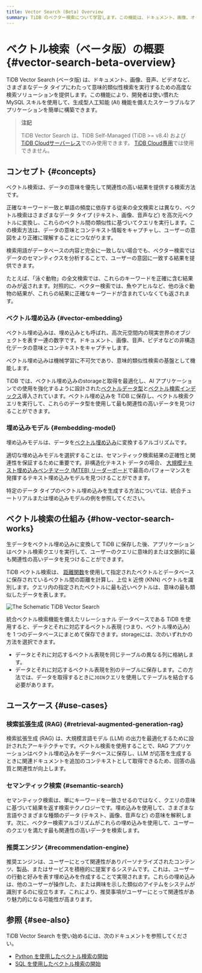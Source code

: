 ```yaml
---
title: Vector Search (Beta) Overview
summary: TiDB のベクター検索について学習します。この機能は、ドキュメント、画像、オーディオ、ビデオなど、さまざまなデータ タイプにわたってセマンティック類似性検索を実行するための高度な検索ソリューションを提供します。
---
```


# ベクトル検索（ベータ版）の概要 {#vector-search-beta-overview}

TiDB Vector Search (ベータ版) は、ドキュメント、画像、音声、ビデオなど、さまざまなデータ タイプにわたって意味的類似性検索を実行するための高度な検索ソリューションを提供します。この機能により、開発者は使い慣れた MySQL スキルを使用して、生成型人工知能 (AI) 機能を備えたスケーラブルなアプリケーションを簡単に構築できます。

> **注記**
>
> TiDB Vector Search は、TiDB Self-Managed (TiDB &gt;= v8.4) および[TiDB Cloudサーバーレス](/tidb-cloud/select-cluster-tier.md#tidb-cloud-serverless)でのみ使用できます。 [TiDB Cloud専用](/tidb-cloud/select-cluster-tier.md#tidb-cloud-dedicated)では使用できません。

## コンセプト {#concepts}

ベクトル検索は、データの意味を優先して関連性の高い結果を提供する検索方法です。

正確なキーワード一致と単語の頻度に依存する従来の全文検索とは異なり、ベクトル検索はさまざまなデータ タイプ (テキスト、画像、音声など) を高次元ベクトルに変換し、これらのベクトル間の類似性に基づいてクエリを実行します。この検索方法は、データの意味とコンテキスト情報をキャプチャし、ユーザーの意図をより正確に理解することにつながります。

検索用語がデータベースの内容と完全に一致しない場合でも、ベクター検索ではデータのセマンティクスを分析することで、ユーザーの意図に一致する結果を提供できます。

たとえば、「泳ぐ動物」の全文検索では、これらのキーワードを正確に含む結果のみが返されます。対照的に、ベクター検索では、魚やアヒルなど、他の泳ぐ動物の結果が、これらの結果に正確なキーワードが含まれていなくても返されます。

### ベクトル埋め込み {#vector-embedding}

ベクトル埋め込みは、埋め込みとも呼ばれ、高次元空間内の現実世界のオブジェクトを表す一連の数字です。ドキュメント、画像、音声、ビデオなどの非構造化データの意味とコンテキストをキャプチャします。

ベクトル埋め込みは機械学習に不可欠であり、意味的類似性検索の基盤として機能します。

TiDB では、ベクトル埋め込みのstorageと取得を最適化し、AI アプリケーションでの使用を強化するように設計された[ベクトルデータ型](/tidb-cloud/vector-search-data-types.md)と[ベクトル検索インデックス](/tidb-cloud/vector-search-index.md)導入されています。ベクトル埋め込みを TiDB に保存し、ベクトル検索クエリを実行して、これらのデータ型を使用して最も関連性の高いデータを見つけることができます。

### 埋め込みモデル {#embedding-model}

埋め込みモデルは、データを[ベクトル埋め込み](#vector-embedding)に変換するアルゴリズムです。

適切な埋め込みモデルを選択することは、セマンティック検索結果の正確性と関連性を保証するために重要です。非構造化テキスト データの場合、 [大規模テキスト埋め込みベンチマーク (MTEB) リーダーボード](https://huggingface.co/spaces/mteb/leaderboard)で最高のパフォーマンスを発揮するテキスト埋め込みモデルを見つけることができます。

特定のデータ タイプのベクトル埋め込みを生成する方法については、統合チュートリアルまたは埋め込みモデルの例を参照してください。

## ベクトル検索の仕組み {#how-vector-search-works}

生データをベクトル埋め込みに変換して TiDB に保存した後、アプリケーションはベクトル検索クエリを実行して、ユーザーのクエリに意味的または文脈的に最も関連性の高いデータを見つけることができます。

TiDB ベクトル検索は、 [距離関数](/tidb-cloud/vector-search-functions-and-operators.md)を使用して指定されたベクトルとデータベースに保存されているベクトル間の距離を計算し、上位 k 近傍 (KNN) ベクトルを識別します。クエリ内の指定されたベクトルに最も近いベクトルは、意味の最も類似したデータを表します。

![The Schematic TiDB Vector Search](/media/vector-search/embedding-search.png)

統合ベクトル検索機能を備えたリレーショナル データベースである TiDB を使用すると、データとそれに対応するベクトル表現 (つまり、ベクトル埋め込み) を 1 つのデータベースにまとめて保存できます。storageには、次のいずれかの方法を選択できます。

-   データとそれに対応するベクトル表現を同じテーブルの異なる列に格納します。
-   データとそれに対応するベクトル表現を別のテーブルに保存します。この方法では、データを取得するときに`JOIN`クエリを使用してテーブルを結合する必要があります。

## ユースケース {#use-cases}

### 検索拡張生成 (RAG) {#retrieval-augmented-generation-rag}

検索拡張生成 (RAG) は、大規模言語モデル (LLM) の出力を最適化するために設計されたアーキテクチャです。ベクトル検索を使用することで、RAG アプリケーションはベクトル埋め込みをデータベースに保存し、LLM が応答を生成するときに関連ドキュメントを追加のコンテキストとして取得できるため、回答の品質と関連性が向上します。

### セマンティック検索 {#semantic-search}

セマンティック検索は、単にキーワードを一致させるのではなく、クエリの意味に基づいて結果を返す検索テクノロジーです。埋め込みを使用して、さまざまな言語やさまざまな種類のデータ (テキスト、画像、音声など) の意味を解釈します。次に、ベクター検索アルゴリズムがこれらの埋め込みを使用して、ユーザーのクエリを満たす最も関連性の高いデータを検索します。

### 推奨エンジン {#recommendation-engine}

推奨エンジンは、ユーザーにとって関連性がありパーソナライズされたコンテンツ、製品、またはサービスを積極的に提案するシステムです。これは、ユーザーの行動と好みを表す埋め込みを作成することで実現されます。これらの埋め込みは、他のユーザーが操作した、または興味を示した類似のアイテムをシステムが識別するのに役立ちます。これにより、推奨事項がユーザーにとって関連性があり魅力的になる可能性が高まります。

## 参照 {#see-also}

TiDB Vector Search を使い始めるには、次のドキュメントを参照してください。

-   [Python を使用したベクトル検索の開始](/tidb-cloud/vector-search-get-started-using-python.md)
-   [SQL を使用したベクトル検索の開始](/tidb-cloud/vector-search-get-started-using-sql.md)
